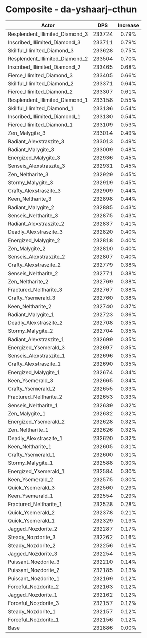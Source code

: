 # Composite - da-yshaarj-cthun
| Actor | DPS | Increase |
|---|:---:|:---:|
|Resplendent_Illimited_Diamond_3|233724|0.79%|
|Inscribed_Illimited_Diamond_3|233711|0.79%|
|Skillful_Illimited_Diamond_3|233628|0.75%|
|Resplendent_Illimited_Diamond_2|233504|0.70%|
|Inscribed_Illimited_Diamond_2|233465|0.68%|
|Fierce_Illimited_Diamond_3|233405|0.66%|
|Skillful_Illimited_Diamond_2|233371|0.64%|
|Fierce_Illimited_Diamond_2|233307|0.61%|
|Resplendent_Illimited_Diamond_1|233158|0.55%|
|Skillful_Illimited_Diamond_1|233136|0.54%|
|Inscribed_Illimited_Diamond_1|233130|0.54%|
|Fierce_Illimited_Diamond_1|233109|0.53%|
|Zen_Malygite_3|233014|0.49%|
|Radiant_Alexstraszite_3|233013|0.49%|
|Radiant_Malygite_3|233009|0.48%|
|Energized_Malygite_3|232936|0.45%|
|Senseis_Alexstraszite_3|232931|0.45%|
|Zen_Neltharite_3|232929|0.45%|
|Stormy_Malygite_3|232919|0.45%|
|Crafty_Alexstraszite_3|232909|0.44%|
|Keen_Neltharite_3|232898|0.44%|
|Radiant_Malygite_2|232885|0.43%|
|Senseis_Neltharite_3|232875|0.43%|
|Radiant_Alexstraszite_2|232837|0.41%|
|Deadly_Alexstraszite_3|232820|0.40%|
|Energized_Malygite_2|232818|0.40%|
|Zen_Malygite_2|232810|0.40%|
|Senseis_Alexstraszite_2|232807|0.40%|
|Crafty_Alexstraszite_2|232779|0.38%|
|Senseis_Neltharite_2|232771|0.38%|
|Zen_Neltharite_2|232769|0.38%|
|Fractured_Neltharite_3|232767|0.38%|
|Crafty_Ysemerald_3|232760|0.38%|
|Keen_Neltharite_2|232740|0.37%|
|Radiant_Malygite_1|232723|0.36%|
|Deadly_Alexstraszite_2|232708|0.35%|
|Stormy_Malygite_2|232704|0.35%|
|Radiant_Alexstraszite_1|232699|0.35%|
|Energized_Ysemerald_3|232697|0.35%|
|Senseis_Alexstraszite_1|232696|0.35%|
|Crafty_Alexstraszite_1|232690|0.35%|
|Energized_Malygite_1|232674|0.34%|
|Keen_Ysemerald_3|232665|0.34%|
|Crafty_Ysemerald_2|232655|0.33%|
|Fractured_Neltharite_2|232653|0.33%|
|Senseis_Neltharite_1|232639|0.32%|
|Zen_Malygite_1|232632|0.32%|
|Energized_Ysemerald_2|232628|0.32%|
|Zen_Neltharite_1|232626|0.32%|
|Deadly_Alexstraszite_1|232620|0.32%|
|Keen_Neltharite_1|232605|0.31%|
|Crafty_Ysemerald_1|232600|0.31%|
|Stormy_Malygite_1|232588|0.30%|
|Energized_Ysemerald_1|232584|0.30%|
|Keen_Ysemerald_2|232575|0.30%|
|Quick_Ysemerald_3|232560|0.29%|
|Keen_Ysemerald_1|232554|0.29%|
|Fractured_Neltharite_1|232528|0.28%|
|Quick_Ysemerald_2|232378|0.21%|
|Quick_Ysemerald_1|232329|0.19%|
|Jagged_Nozdorite_2|232287|0.17%|
|Steady_Nozdorite_3|232262|0.16%|
|Steady_Nozdorite_2|232256|0.16%|
|Jagged_Nozdorite_3|232254|0.16%|
|Puissant_Nozdorite_3|232210|0.14%|
|Puissant_Nozdorite_2|232185|0.13%|
|Puissant_Nozdorite_1|232169|0.12%|
|Forceful_Nozdorite_2|232163|0.12%|
|Jagged_Nozdorite_1|232162|0.12%|
|Forceful_Nozdorite_3|232157|0.12%|
|Steady_Nozdorite_1|232157|0.12%|
|Forceful_Nozdorite_1|232156|0.12%|
|Base|231886|0.00%|
